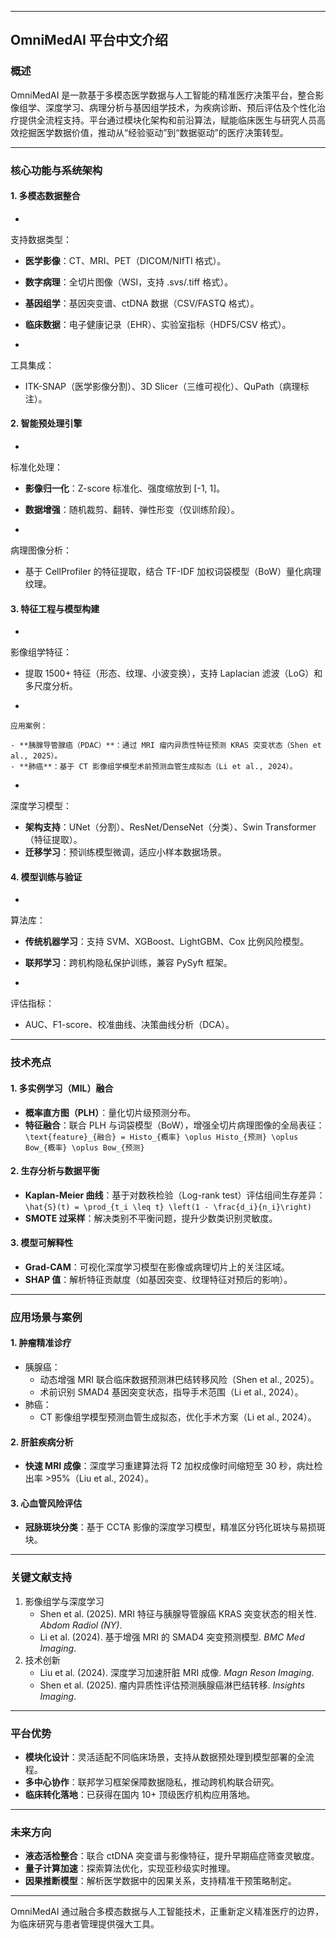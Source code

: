 ------

## OmniMedAI 平台中文介绍

### **概述**

OmniMedAI 是一款基于多模态医学数据与人工智能的精准医疗决策平台，整合影像组学、深度学习、病理分析与基因组学技术，为疾病诊断、预后评估及个性化治疗提供全流程支持。平台通过模块化架构和前沿算法，赋能临床医生与研究人员高效挖掘医学数据价值，推动从“经验驱动”到“数据驱动”的医疗决策转型。

------

### **核心功能与系统架构**

#### 1. **多模态数据整合**

- 

  支持数据类型：

  - **医学影像**：CT、MRI、PET（DICOM/NIfTI 格式）。
  - **数字病理**：全切片图像（WSI，支持 .svs/.tiff 格式）。
  - **基因组学**：基因突变谱、ctDNA 数据（CSV/FASTQ 格式）。
  - **临床数据**：电子健康记录（EHR）、实验室指标（HDF5/CSV 格式）。

- 

  工具集成：

  - ITK-SNAP（医学影像分割）、3D Slicer（三维可视化）、QuPath（病理标注）。

#### 2. **智能预处理引擎**

- 

  标准化处理：

  - **影像归一化**：Z-score 标准化、强度缩放到 [-1, 1]。
  - **数据增强**：随机裁剪、翻转、弹性形变（仅训练阶段）。

- 

  病理图像分析：

  - 基于 CellProfiler 的特征提取，结合 TF-IDF 加权词袋模型（BoW）量化病理纹理。

#### 3. **特征工程与模型构建**

- 

  影像组学特征：

  - 提取 1500+ 特征（形态、纹理、小波变换），支持 Laplacian 滤波（LoG）和多尺度分析。

  - 

    应用案例：

    - **胰腺导管腺癌（PDAC）**：通过 MRI 瘤内异质性特征预测 KRAS 突变状态（Shen et al., 2025）。
    - **肺癌**：基于 CT 影像组学模型术前预测血管生成拟态（Li et al., 2024）。

- 

  深度学习模型：

  - **架构支持**：UNet（分割）、ResNet/DenseNet（分类）、Swin Transformer（特征提取）。
  - **迁移学习**：预训练模型微调，适应小样本数据场景。

#### 4. **模型训练与验证**

- 

  算法库：

  - **传统机器学习**：支持 SVM、XGBoost、LightGBM、Cox 比例风险模型。
  - **联邦学习**：跨机构隐私保护训练，兼容 PySyft 框架。

- 

  评估指标：

  - AUC、F1-score、校准曲线、决策曲线分析（DCA）。

------

### **技术亮点**

#### 1. **多实例学习（MIL）融合**

- **概率直方图（PLH）**：量化切片级预测分布。
- **特征融合**：联合 PLH 与词袋模型（BoW），增强全切片病理图像的全局表征：
   `\text{feature}_{融合} = Histo_{概率} \oplus Histo_{预测} \oplus Bow_{概率} \oplus Bow_{预测}`

#### 2. **生存分析与数据平衡**

- **Kaplan-Meier 曲线**：基于对数秩检验（Log-rank test）评估组间生存差异：
   `\hat{S}(t) = \prod_{t_i \leq t} \left(1 - \frac{d_i}{n_i}\right)`
- **SMOTE 过采样**：解决类别不平衡问题，提升少数类识别灵敏度。

#### 3. **模型可解释性**

- **Grad-CAM**：可视化深度学习模型在影像或病理切片上的关注区域。
- **SHAP 值**：解析特征贡献度（如基因突变、纹理特征对预后的影响）。

------

### **应用场景与案例**

#### 1. **肿瘤精准诊疗**

- 胰腺癌：
  - 动态增强 MRI 联合临床数据预测淋巴结转移风险（Shen et al., 2025）。
  - 术前识别 SMAD4 基因突变状态，指导手术范围（Li et al., 2024）。
- 肺癌：
  - CT 影像组学模型预测血管生成拟态，优化手术方案（Li et al., 2024）。

#### 2. **肝脏疾病分析**

- **快速 MRI 成像**：深度学习重建算法将 T2 加权成像时间缩短至 30 秒，病灶检出率 >95%（Liu et al., 2024）。

#### 3. **心血管风险评估**

- **冠脉斑块分类**：基于 CCTA 影像的深度学习模型，精准区分钙化斑块与易损斑块。

------

### **关键文献支持**

1. 影像组学与深度学习
   - Shen et al. (2025). MRI 特征与胰腺导管腺癌 KRAS 突变状态的相关性. *Abdom Radiol (NY)*.
   - Li et al. (2024). 基于增强 MRI 的 SMAD4 突变预测模型. *BMC Med Imaging*.
2. 技术创新
   - Liu et al. (2024). 深度学习加速肝脏 MRI 成像. *Magn Reson Imaging*.
   - Shen et al. (2025). 瘤内异质性评估预测胰腺癌淋巴结转移. *Insights Imaging*.

------

### **平台优势**

- **模块化设计**：灵活适配不同临床场景，支持从数据预处理到模型部署的全流程。
- **多中心协作**：联邦学习框架保障数据隐私，推动跨机构联合研究。
- **临床转化落地**：已获得在国内 10+ 顶级医疗机构应用落地。

------

### **未来方向**

- **液态活检整合**：联合 ctDNA 突变谱与影像特征，提升早期癌症筛查灵敏度。
- **量子计算加速**：探索算法优化，实现亚秒级实时推理。
- **因果推断模型**：解析医学数据中的因果关系，支持精准干预策略制定。

------

OmniMedAI 通过融合多模态数据与人工智能技术，正重新定义精准医疗的边界，为临床研究与患者管理提供强大工具。